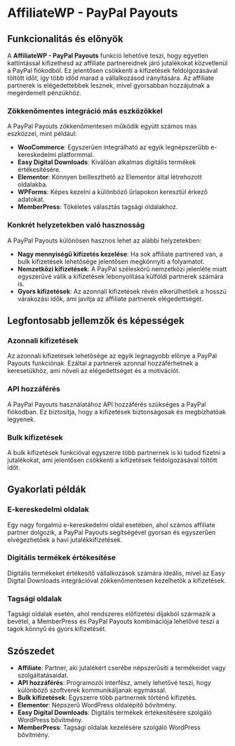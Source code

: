 # AffiliateWP - PayPal Payouts

## Funkcionalitás és előnyök

A **AffiliateWP - PayPal Payouts** funkció lehetővé teszi, hogy egyetlen kattintással kifizethesd az affiliate partnereidnek járó jutalékokat közvetlenül a PayPal fiókodból. Ez jelentősen csökkenti a kifizetések feldolgozásával töltött időt, így több időd marad a vállalkozásod irányítására. Az affiliate partnerek is elégedettebbek lesznek, mivel gyorsabban hozzájutnak a megérdemelt pénzükhöz.

### Zökkenőmentes integráció más eszközökkel

A PayPal Payouts zökkenőmentesen működik együtt számos más eszközzel, mint például:
- **WooCommerce**: Egyszerűen integrálható az egyik legnépszerűbb e-kereskedelmi platformmal.
- **Easy Digital Downloads**: Kiválóan alkalmas digitális termékek értékesítésére.
- **Elementor**: Könnyen beilleszthető az Elementor által létrehozott oldalakba.
- **WPForms**: Képes kezelni a különböző űrlapokon keresztül érkező adatokat.
- **MemberPress**: Tökéletes választás tagsági oldalakhoz.

### Konkrét helyzetekben való hasznosság

A PayPal Payouts különösen hasznos lehet az alábbi helyzetekben:
- **Nagy mennyiségű kifizetés kezelése**: Ha sok affiliate partnered van, a bulk kifizetések lehetősége jelentősen megkönnyíti a folyamatot.
- **Nemzetközi kifizetések**: A PayPal széleskörű nemzetközi jelenléte miatt egyszerűvé válik a kifizetések lebonyolítása külföldi partnerek számára is.
- **Gyors kifizetések**: Az azonnali kifizetések révén elkerülhetőek a hosszú várakozási idők, ami javítja az affiliate partnerek elégedettségét.

## Legfontosabb jellemzők és képességek

### Azonnali kifizetések

Az azonnali kifizetések lehetősége az egyik legnagyobb előnye a PayPal Payouts funkciónak. Ezáltal a partnerek azonnal hozzáférhetnek a keresetükhöz, ami növeli az elégedettséget és a motivációt.

### API hozzáférés

A PayPal Payouts használatához API hozzáférés szükséges a PayPal fiókodban. Ez biztosítja, hogy a kifizetések biztonságosak és megbízhatóak legyenek.

### Bulk kifizetések

A bulk kifizetések funkcióval egyszerre több partnernek is ki tudod fizetni a jutalékokat, ami jelentősen csökkenti a kifizetések feldolgozásával töltött időt.

## Gyakorlati példák

### E-kereskedelmi oldalak

Egy nagy forgalmú e-kereskedelmi oldal esetében, ahol számos affiliate partner dolgozik, a PayPal Payouts segítségével gyorsan és egyszerűen elvégezhetőek a havi jutalékkifizetések.

### Digitális termékek értékesítése

Digitális termékeket értékesítő vállalkozások számára ideális, mivel az Easy Digital Downloads integrációval zökkenőmentesen kezelhetők a kifizetések.

### Tagsági oldalak

Tagsági oldalak esetén, ahol rendszeres előfizetési díjakból származik a bevétel, a MemberPress és PayPal Payouts kombinációja lehetővé teszi a tagok könnyű és gyors kifizetését.

## Szószedet

- **Affiliate**: Partner, aki jutalékért cserébe népszerűsíti a termékeidet vagy szolgáltatásaidat.
- **API hozzáférés**: Programozói interfész, amely lehetővé teszi, hogy különböző szoftverek kommunikáljanak egymással.
- **Bulk kifizetések**: Egyszerre több partnernek történő kifizetés.
- **Elementor**: Népszerű WordPress oldalépítő bővítmény.
- **Easy Digital Downloads**: Digitális termékek értékesítésére szolgáló WordPress bővítmény.
- **MemberPress**: Tagsági oldalak kezelésére szolgáló WordPress bővítmény.